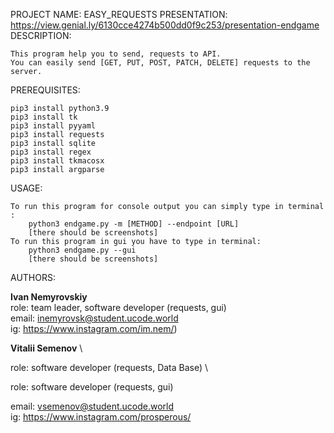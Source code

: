 PROJECT NAME:
    EASY_REQUESTS
PRESENTATION:
    https://view.genial.ly/6130cce4274b500dd0f9c253/presentation-endgame
DESCRIPTION:

    This program help you to send, requests to API.
    You can easily send [GET, PUT, POST, PATCH, DELETE] requests to the server.

PREREQUISITES:

    pip3 install python3.9
    pip3 install tk
    pip3 install pyyaml
    pip3 install requests
    pip3 install sqlite
    pip3 install regex
    pip3 install tkmacosx
    pip3 install argparse

USAGE:

    To run this program for console output you can simply type in terminal :
        python3 endgame.py -m [METHOD] --endpoint [URL]
        [there should be screenshots]
    To run this program in gui you have to type in terminal:
        python3 endgame.py --gui
        [there should be screenshots]

AUTHORS:

**Ivan Nemyrovskiy** \
role: team leader, software developer (requests, gui) \
email: inemyrovsk@student.ucode.world \
ig: https://www.instagram.com/im.nem/)  


**Vitalii Semenov** \

role: software developer (requests, Data Base) \

role: software developer (requests, gui)

email: vsemenov@student.ucode.world \
ig: https://www.instagram.com/prosperous/  
